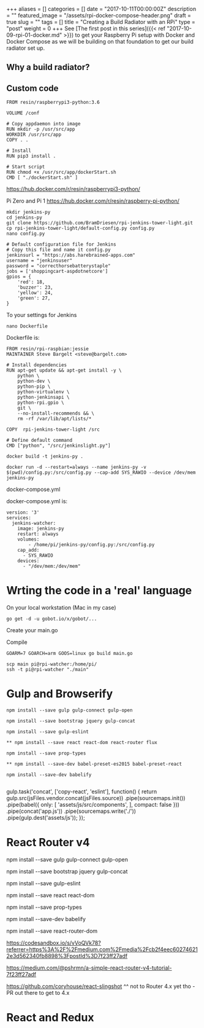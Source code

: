 +++
aliases      = []
categories   = []
date         = "2017-10-11T00:00:00Z"
description  = ""
featured_image = "/assets/rpi-docker-compose-header.png"
draft        = true
slug         = ""
tags         = []
title        = "Creating a Build Radiator with an RPi"
type         = "post"
weight       = 0
+++
See [The first post in this series]({{< ref "2017-10-09-rpi-01-docker.md" >}}) to get your Raspberry Pi setup with Docker and Docker Compose as we will be building on that foundation to get our build radiator set up.

## Why a build radiator?

## Custom code

```docker
FROM resin/raspberrypi3-python:3.6

VOLUME /conf

# Copy appdaemon into image
RUN mkdir -p /usr/src/app
WORKDIR /usr/src/app
COPY . .

# Install
RUN pip3 install .

# Start script
RUN chmod +x /usr/src/app/dockerStart.sh
CMD [ "./dockerStart.sh" ]
```
https://hub.docker.com/r/resin/raspberrypi3-python/

Pi Zero and Pi 1
https://hub.docker.com/r/resin/raspberry-pi-python/


```shell
mkdir jenkins-py
cd jenkins-py
git clone https://github.com/BramDriesen/rpi-jenkins-tower-light.git
cp rpi-jenkins-tower-light/default-config.py config.py
nano config.py
```

```shell
# Default configuration file for Jenkins
# Copy this file and name it config.py
jenkinsurl = "https://abs.harebrained-apps.com"
username = "jenkinsuser"
password = "correcthorsebatterystaple"
jobs = ['shoppingcart-aspdotnetcore']
gpios = {
    'red': 18,
    'buzzer': 23,
    'yellow': 24,
    'green': 27,
}
```

To your settings for Jenkins

```
nano Dockerfile
```
Dockerfile is:

```
FROM resin/rpi-raspbian:jessie
MAINTAINER Steve Bargelt <steve@bargelt.com>

# Install dependencies
RUN apt-get update && apt-get install -y \
    python \
    python-dev \
    python-pip \
    python-virtualenv \
    python-jenkinsapi \
    python-rpi.gpio \
    git \
    --no-install-recommends && \
    rm -rf /var/lib/apt/lists/*

COPY  rpi-jenkins-tower-light /src

# Define default command
CMD ["python", "/src/jenkinslight.py"]

```

```
docker build -t jenkins-py .

docker run -d --restart=always --name jenkins-py -v $(pwd)/config.py:/src/config.py --cap-add SYS_RAWIO --device /dev/mem jenkins-py

```

docker-compose.yml

docker-compose.yml is:

```
version: '3'
services:
  jenkins-watcher:
    image: jenkins-py
    restart: always
    volumes:
        - /home/pi/jenkins-py/config.py:/src/config.py
    cap_add:
      - SYS_RAWIO 
    devices:
      - "/dev/mem:/dev/mem"
```

# Wrting the code in a 'real' language

On your local workstation (Mac in my case)

```
go get -d -u gobot.io/x/gobot/...
```

Create your main.go 

Compile 

```
GOARM=7 GOARCH=arm GOOS=linux go build main.go
```

```
scp main pi@rpi-watcher:/home/pi/
ssh -t pi@rpi-watcher "./main"
```


# Gulp and Browserify 

```
npm install --save gulp gulp-connect gulp-open

npm install --save bootstrap jquery gulp-concat

npm install --save gulp-eslint

** npm install --save react react-dom react-router flux

npm install --save prop-types

** npm install --save-dev babel-preset-es2015 babel-preset-react

npm install --save-dev babelify


```


gulp.task('concat', ['copy-react', 'eslint'], function() {
  return gulp.src(jsFiles.vendor.concat(jsFiles.source))
    .pipe(sourcemaps.init())
    .pipe(babel({
      only: [
        'assets/js/src/components',
      ],
      compact: false
    }))
    .pipe(concat('app.js'))
    .pipe(sourcemaps.write('./'))
    .pipe(gulp.dest('assets/js'));
});

# React Router v4

npm install --save gulp gulp-connect gulp-open

npm install --save bootstrap jquery gulp-concat

npm install --save gulp-eslint

npm install --save react react-dom

npm install --save prop-types

npm install --save-dev babelify

npm install --save react-router-dom


https://codesandbox.io/s/vVoQVk78?referrer=https%3A%2F%2Fmedium.com%2Fmedia%2Fcb2f4eec602746212e3d562340fb8898%3FpostId%3D7f23ff27adf

https://medium.com/@pshrmn/a-simple-react-router-v4-tutorial-7f23ff27adf



https://github.com/coryhouse/react-slingshot
^^ not to Router 4.x yet tho - PR out there to get to 4.x

# React and Redux 

```

```